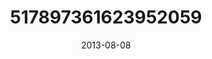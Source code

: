 ---
title: "517897361623952059"
image: "2013-08-08 20.36.38 517897361623952059_46248401"
date: "2013-08-08"
type: "photo"
---
